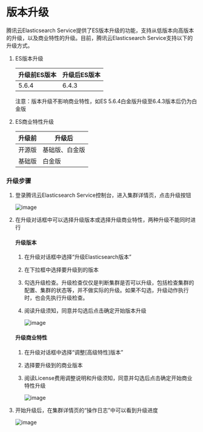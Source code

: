 # 版本升级

腾讯云Elasticsearch Service提供了ES版本升级的功能，支持从低版本向高版本的升级，以及商业特性的升级。目前，腾讯云Elasticsearch Service支持以下的升级方式。

1. ES版本升级

    升级前ES版本 | 升级后ES版本
    ---|---
    5.6.4 | 6.4.3

    注意：版本升级不影响商业特性，如ES 5.6.4白金版升级至6.4.3版本后仍为白金版

2. ES商业特性升级

    升级前 | 升级后
    ---|---
    开源版 | 基础版、白金版
    基础版 | 白金版

### 升级步骤

1. 登录腾讯云Elasticsearch Service控制台，进入集群详情页，点击升级按钮

    ![image](https://note.youdao.com/yws/public/resource/6434735d6f16d842fe6852cc64c965bc/xmlnote/65F22DDE2468425F8A63AB4252D0FE6E/8576)

2. 在升级对话框中可以选择升级版本或选择升级商业特性，两种升级不能同时进行

    #### 升级版本
    
    1. 在升级对话框中选择“升级Elasticsearch版本”
    
    2. 在下拉框中选择要升级到的版本
    
    3. 勾选升级检查。升级检查仅仅是判断集群是否可以升级，包括检查集群的配置、集群的状态等，并不做实际的升级。如果不勾选，升级动作执行时，也会先执行升级检查。
    
    4. 阅读升级须知，同意并勾选后点击确定开始版本升级
    
        ![image](https://note.youdao.com/yws/public/resource/6434735d6f16d842fe6852cc64c965bc/xmlnote/B956803C2AEE4C39967C23D04BFAE1B4/8577)
    
    #### 升级商业特性
    
    1. 在升级对话框中选择“调整[高级特性]版本”
    
    2. 选择要升级到的商业版本
    
    3. 阅读License费用调整说明和升级须知，同意并勾选后点击确定开始商业特性升级
    
        ![image](https://note.youdao.com/yws/public/resource/6434735d6f16d842fe6852cc64c965bc/xmlnote/7E90A90F13FF4AA18F0CCE542382E5D6/8578)

3. 开始升级后，在集群详情页的“操作日志”中可以看到升级进度

    ![image](https://note.youdao.com/yws/public/resource/6434735d6f16d842fe6852cc64c965bc/xmlnote/5F4697546F7B417C8E1CD7511B2C1AB8/8647)
    